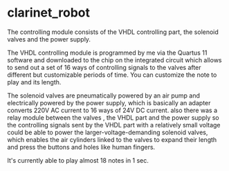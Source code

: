 # clarinet_robot

The controlling module consists of the VHDL controlling part,  the solenoid valves and the power supply.
 
The VHDL controlling module is programmed by me via the Quartus 11 software and downloaded to the chip on the integrated circuit which allows to send out a set of 16 ways of controlling signals to the valves after different but customizable periods of time. You can customize the note to play and its length.
 
The solenoid valves are pneumatically powered by an air pump and electrically powered by the power supply, which is basically an adapter converts 220V AC current to 16 ways of 24V DC current. also there was a relay module between the valves , the VHDL part and the power supply so the controlling signals sent by the VHDL part with a relatively small voltage could be able to power the larger-voltage-demanding solenoid valves, which enables the air cylinders linked to the valves to expand their length and press the buttons and holes like human fingers.
 
It's currently able to play almost 18 notes in 1 sec.
